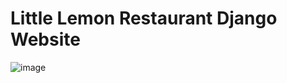 # Little Lemon Restaurant Django Website

![image](https://github.com/DmitryDubovikov/Django-Restaurant-Website/blob/main/little-lemon-restaurant.gif)

